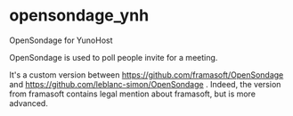 opensondage_ynh
===============

OpenSondage for YunoHost

OpenSondage is used to poll people invite for a meeting.

It's a custom version between https://github.com/framasoft/OpenSondage and https://github.com/leblanc-simon/OpenSondage . Indeed, the version from framasoft contains legal mention about framasoft, but is more advanced.
